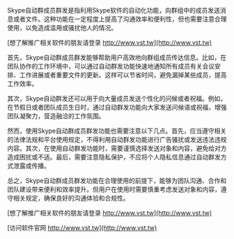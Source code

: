 Skype自动群成员群发是指利用Skype软件的自动化功能，向群组中的成员发送消息或者文件。这种功能在一定程度上提高了沟通效率和便利性，但也需要注意合理使用，以免造成滥用或骚扰他人的情况。

[想了解推广相关软件的朋友请登录 http://www.vst.tw](http://www.vst.tw)

首先，Skype自动群成员群发能够帮助用户高效地向群组成员传达信息。比如，在团队协作的工作环境中，可以通过自动群发功能快速地通知所有成员有关会议安排、工作进展或者重要文件的更新。这样可以节省时间，避免漏掉某些成员，提高工作效率。

其次，Skype自动群发还可以用于向大量成员发送个性化的问候或者祝福。例如，在节假日或者团队成员生日时，通过自动群发功能向大家发送问候语或祝福，增强团队凝聚力，营造融洽的工作氛围。

然而，使用Skype自动群成员群发功能也需要注意以下几点。首先，应当遵守相关的法律法规和平台使用规定，不得利用自动群发功能进行广告骚扰或发送违法违规内容。其次，在使用自动群发功能时，需要谨慎选择发送对象和内容，避免给对方造成困扰或不适。最后，需要注意隐私保护，不应将个人隐私信息通过自动群发方式泄露或传播。

总之，Skype自动群成员群发功能在合理使用的前提下，能够为团队沟通、合作和团队建设带来便利和效率提升。但用户在使用时需要慎重考虑发送对象和内容，遵守相关规定，确保良好的沟通体验和合规性。

[想了解推广相关软件的朋友请登录 http://www.vst.tw](http://www.vst.tw)


[访问软件官网 http://www.vst.tw](http://www.vst.tw)
